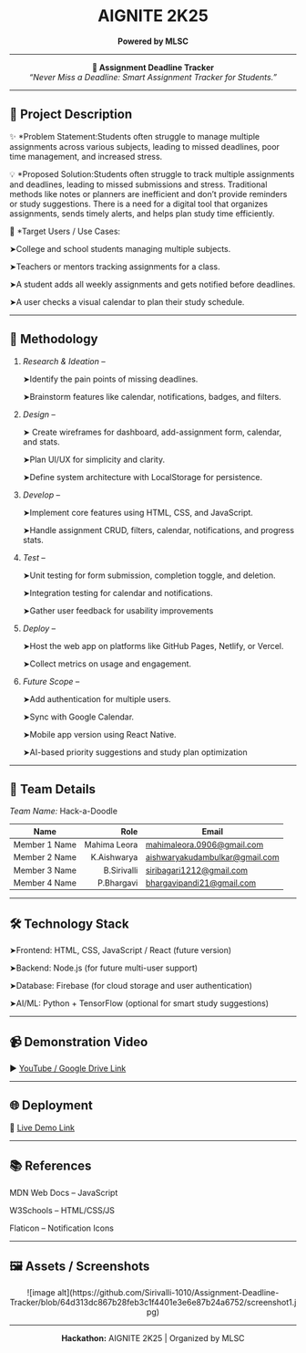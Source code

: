 <!-- AIGNITE Banner (centered) -->
<div align="center">
  <h1> AIGNITE 2K25</h1>
  <p><strong>Powered by MLSC</strong></p>
</div>

---

<p align="center">
  <strong>🚀 Assignment Deadline Tracker</strong><br/>
  <em>“Never Miss a Deadline: Smart Assignment Tracker for Students.”
</em>
</p>

---

## 📖 Project Description
✨ *Problem Statement:Students often struggle to manage multiple assignments across various subjects, leading to missed deadlines, poor time management, and increased stress.

💡 *Proposed Solution:Students often struggle to track multiple assignments and deadlines, leading to missed submissions and stress. Traditional methods like notes or planners are inefficient and don’t provide reminders or study suggestions. There is a need for a digital tool that organizes assignments, sends timely alerts, and helps plan study time efficiently.


🎯 *Target Users / Use Cases: 

➤College and school students managing multiple subjects.

➤Teachers or mentors tracking assignments for a class.

➤A student adds all weekly assignments and gets notified before deadlines.

➤A user checks a visual calendar to plan their study schedule.

---

## 🔬 Methodology
1. *Research & Ideation* –
 
     ➤Identify the pain points of missing deadlines.
   
     ➤Brainstorm features like calendar, notifications, badges, and filters.  
  
4. *Design* –
 
    ➤ Create wireframes for dashboard, add-assignment form, calendar, and stats.

    ➤Plan UI/UX for simplicity and clarity.

    ➤Define system architecture with LocalStorage for persistence.  
  
3. *Develop* –

    ➤Implement core features using HTML, CSS, and JavaScript.

    ➤Handle assignment CRUD, filters, calendar, notifications, and progress stats. 
  
4. *Test* – 

    ➤Unit testing for form submission, completion toggle, and deletion.

    ➤Integration testing for calendar and notifications.

    ➤Gather user feedback for usability improvements
   
6. *Deploy* –

    ➤Host the web app on platforms like GitHub Pages, Netlify, or Vercel.

    ➤Collect metrics on usage and engagement.

7. *Future Scope* –

   ➤Add authentication for multiple users.

   ➤Sync with Google Calendar.

   ➤Mobile app version using React Native.

   ➤AI-based priority suggestions and study plan optimization

---

## 👥 Team Details
*Team Name:* Hack-a-Doodle

| Name | Role | Email |
|---|---:|---|
| Member 1 Name| Mahima Leora | mahimaleora.0906@gmail.com     |
| Member 2 Name| K.Aishwarya  | aishwaryakudambulkar@gmail.com |
| Member 3 Name| B.Sirivalli  | siribagari1212@gmail.com       |(Optional)
| Member 4 Name| P.Bhargavi   | bhargavipandi21@gmail.com      |(Optional)

---

## 🛠 Technology Stack

➤Frontend: HTML, CSS, JavaScript / React (future version)

➤Backend: Node.js (for future multi-user support)

➤Database: Firebase (for cloud storage and user authentication)

➤AI/ML: Python + TensorFlow (optional for smart study suggestions)

---

## 📹 Demonstration Video
▶ [YouTube / Google Drive Link](#)

---

## 🌐 Deployment
🔗 [Live Demo Link](#)

---

## 📚 References
MDN Web Docs – JavaScript

W3Schools – HTML/CSS/JS

Flaticon – Notification Icons

---

## 🖼 Assets / Screenshots
<p align="center">
 ![image alt](https://github.com/Sirivalli-1010/Assignment-Deadline-Tracker/blob/64d313dc867b28feb3c1f4401e3e6e87b24a6752/screenshot1.jpg)
</p>

---

<p align="center">
  <b>Hackathon:</b> AIGNITE 2K25 | Organized by MLSC<br/>
</p>
